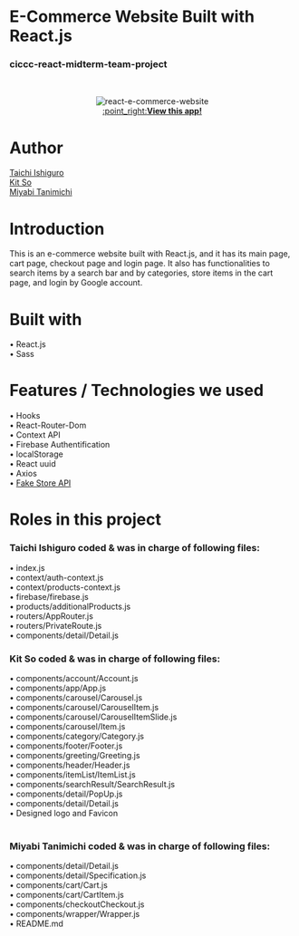 # E-Commerce Website Built with React.js
### ciccc-react-midterm-team-project 
<br/>

<p align="center">
  <img src="https://user-images.githubusercontent.com/69213541/121105719-78882e80-c7b9-11eb-872f-ad9de9e35dba.gif" alt="react-e-commerce-website" /><br>
  <a href="https://bc-shop.herokuapp.com/" target="_blank">:point_right:<b>View this app!</b></a>
</p>


# Author
[Taichi Ishiguro](https://github.com/BlackStone8960) <br/>
[Kit So](https://github.com/Kit486759) <br/>
[Miyabi Tanimichi](https://github.com/miyabitanimchi)

# Introduction
This is an e-commerce website built with React.js, and it has its main page, cart page, checkout page and login page. It also has functionalities to search items by a search bar and by categories, store items in the cart page, and login by Google account. 

# Built with
• React.js <br/>
• Sass

# Features / Technologies we used
• Hooks <br/>
• React-Router-Dom <br/>
• Context API <br/>
• Firebase Authentification <br/>
• localStorage <br/>
• React uuid <br/>
• Axios <br/>
• [Fake Store API](https://fakestoreapi.com/)

# Roles in this project
### Taichi Ishiguro coded & was in charge of following files:
• index.js <br/>
• context/auth-context.js <br/>
• context/products-context.js <br/>
• firebase/firebase.js <br/>
• products/additionalProducts.js <br/>
• routers/AppRouter.js <br/>
• routers/PrivateRoute.js <br/>
• components/detail/Detail.js
<br/>
### Kit So coded & was in charge of following files:
• components/account/Account.js <br/>
• components/app/App.js <br/>
• components/carousel/Carousel.js <br/>
• components/carousel/CarouselItem.js <br/>
• components/carousel/CarouselItemSlide.js <br/>
• components/carousel/Item.js <br/>
• components/category/Category.js <br/>
• components/footer/Footer.js <br/>
• components/greeting/Greeting.js <br/>
• components/header/Header.js <br/>
• components/itemList/ItemList.js <br/>
• components/searchResult/SearchResult.js <br/>
• components/detail/PopUp.js <br/>
• components/detail/Detail.js <br/>
• Designed logo and Favicon  
<br/>
### <b>Miyabi Tanimichi</b> coded & was in charge of following files:
• components/detail/Detail.js <br/>
• components/detail/Specification.js <br/>
• components/cart/Cart.js <br/>
• components/cart/CartItem.js <br/>
• components/checkoutCheckout.js <br/>
• components/wrapper/Wrapper.js <br/>
• README.md



